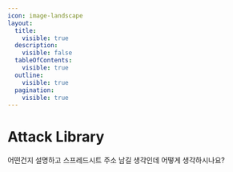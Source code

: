 ```yaml
---
icon: image-landscape
layout:
  title:
    visible: true
  description:
    visible: false
  tableOfContents:
    visible: true
  outline:
    visible: true
  pagination:
    visible: true
---
```


# Attack Library

어떤건지 설명하고 스프레드시트 주소 남길 생각인데 어떻게 생각하시나요?
